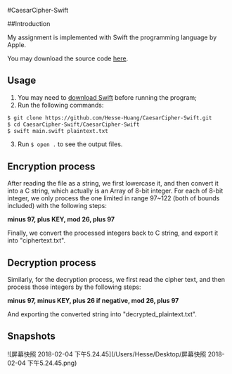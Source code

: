 #CaesarCipher-Swift  

##Introduction

My assignment is implemented with Swift the programming language by Apple. 

You may download the source code [here](https://github.com/Hesse-Huang/CaesarCipher-Swift).



## Usage

1. You may need to [download Swift](https://swift.org/download/) before running the program;
2. Run the following commands:


```sh
$ git clone https://github.com/Hesse-Huang/CaesarCipher-Swift.git
$ cd CaesarCipher-Swift/CaesarCipher-Swift
$ swift main.swift plaintext.txt
```

3. Run `$ open .`  to see the output files.



## Encryption process

After reading the file as a string, we first lowercase it, and then convert it into a C string, which actually is an Array of 8-bit integer. For each of 8-bit integer, we only process the one limited in range 97~122 (both of bounds included) with the following steps: 

**minus 97, plus KEY, mod 26, plus 97**

Finally, we convert the processed integers back to C string, and export it into "ciphertext.txt".



## Decryption process

Similarly, for the decryption process, we first read the cipher text, and then process those integers by the following steps:

**minus 97, minus KEY, plus 26 if negative, mod 26, plus 97**

And exporting the converted string into "decrypted_plaintext.txt".



## Snapshots 

![屏幕快照 2018-02-04 下午5.24.45](/Users/Hesse/Desktop/屏幕快照 2018-02-04 下午5.24.45.png)